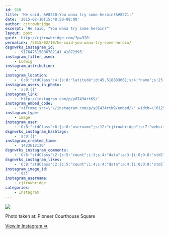 ```yaml
---
id: 920
title: 'He said, &#8220;You wana try some heroin?&#8221;'
date: '2015-02-10T15:48:50-08:00'
author: cjtrowbridge
excerpt: 'He said, "You wana try some heroin?"'
layout: post
guid: 'http://cjtrowbridge.com/?p=920'
permalink: /2015/02/10/he-said-you-wana-try-some-heroin/
dsgnwrks_instagram_id:
    - '917647515806782141_41872995'
instagram_filter_used:
    - Ludwig
instagram_attribution:
    - ''
instagram_location:
    - 'O:8:"stdClass":4:{s:8:"latitude";d:45.518883661;s:4:"name";s:25:"Pioneer Courthouse Square";s:9:"longitude";d:-122.679223601;s:2:"id";i:413763;}'
instagram_users_in_photo:
    - 'a:0:{}'
instagram_link:
    - 'http://instagram.com/p/y8I43ArtK9/'
instagram_embed_code:
    - "<iframe src=\"//instagram.com/p/y8I43ArtK9/embed/\" width=\"612\" height=\"710\" frameborder=\"0\" scrolling=\"no\" allowtransparency=\"true\"></iframe>\n"
instagram_type:
    - image
instagram_user:
    - 'O:8:"stdClass":6:{s:8:"username";s:12:"cjtrowbridge";s:7:"website";s:0:"";s:15:"profile_picture";s:103:"https://igcdn-photos-f-a.akamaihd.net/hphotos-ak-xpa1/t51.2885-19/925559_452430704897917_67836701_a.jpg";s:9:"full_name";s:13:"CJ Trowbridge";s:3:"bio";s:0:"";s:2:"id";s:8:"41872995";}'
dsgnwrks_instagram_hashtags:
    - 'a:0:{}'
instagram_created_time:
    - '1423612130'
dsgnwrks_instagram_comments:
    - 'O:8:"stdClass":2:{s:5:"count";i:3;s:4:"data";a:3:{i:0;O:8:"stdClass":4:{s:12:"created_time";s:10:"1423612616";s:4:"text";s:5:"Did u";s:4:"from";O:8:"stdClass":4:{s:8:"username";s:9:"nazghoul_";s:15:"profile_picture";s:105:"https://igcdn-photos-d-a.akamaihd.net/hphotos-ak-frc/t51.2885-19/10543542_838637796174611_151210582_a.jpg";s:2:"id";s:8:"19523293";s:9:"full_name";s:12:"Jake Cabrera";}s:2:"id";s:18:"917651598743622360";}i:1;O:8:"stdClass":4:{s:12:"created_time";s:10:"1423612885";s:4:"text";s:34:"First times always free @nazghoul_";s:4:"from";O:8:"stdClass":4:{s:8:"username";s:12:"cjtrowbridge";s:15:"profile_picture";s:103:"https://igcdn-photos-f-a.akamaihd.net/hphotos-ak-xpa1/t51.2885-19/925559_452430704897917_67836701_a.jpg";s:2:"id";s:8:"41872995";s:9:"full_name";s:13:"CJ Trowbridge";}s:2:"id";s:18:"917653853282685855";}i:2;O:8:"stdClass":4:{s:12:"created_time";s:10:"1423626753";s:4:"text";s:2:"Ew";s:4:"from";O:8:"stdClass":4:{s:8:"username";s:11:"tealaalvord";s:15:"profile_picture";s:83:"https://instagramimages-a.akamaihd.net/profiles/profile_5473565_75sq_1367825051.jpg";s:2:"id";s:7:"5473565";s:9:"full_name";s:12:"Teala Alvord";}s:2:"id";s:18:"917770186766864766";}}}'
dsgnwrks_instagram_likes:
    - 'O:8:"stdClass":2:{s:5:"count";i:4;s:4:"data";a:4:{i:0;O:8:"stdClass":4:{s:8:"username";s:9:"asbristow";s:15:"profile_picture";s:107:"https://igcdn-photos-e-a.akamaihd.net/hphotos-ak-xaf1/t51.2885-19/10957386_855732764490724_1546354627_a.jpg";s:2:"id";s:9:"254328650";s:9:"full_name";s:14:"Andrew bristow";}i:1;O:8:"stdClass":4:{s:8:"username";s:9:"cvneutron";s:15:"profile_picture";s:107:"https://igcdn-photos-b-a.akamaihd.net/hphotos-ak-xfa1/t51.2885-19/10950587_307416752800825_1036953938_a.jpg";s:2:"id";s:9:"200339051";s:9:"full_name";s:4:"Matt";}i:2;O:8:"stdClass":4:{s:8:"username";s:17:"if_ckinglovemusic";s:15:"profile_picture";s:107:"https://igcdn-photos-d-a.akamaihd.net/hphotos-ak-xaf1/t51.2885-19/10919127_446007362220099_1370616592_a.jpg";s:2:"id";s:10:"1476718804";s:9:"full_name";s:3:"Ian";}i:3;O:8:"stdClass":4:{s:8:"username";s:13:"nowolfyouknow";s:15:"profile_picture";s:83:"https://instagramimages-a.akamaihd.net/profiles/profile_7870447_75sq_1387522357.jpg";s:2:"id";s:7:"7870447";s:9:"full_name";s:13:"Tommy Brogard";}}}'
instagram_image_id:
    - '921'
instagram_username:
    - cjtrowbridge
categories:
    - Instagram
---
```


[![](http://blog.cjtrowbridge.com/wp-content/uploads/2015/02/928907_1511579905784819_1088279355_n.jpg)](http://instagram.com/p/y8I43ArtK9/)

Photo taken at: Pioneer Courthouse Square

[View in Instagram ⇒](http://instagram.com/p/y8I43ArtK9/)